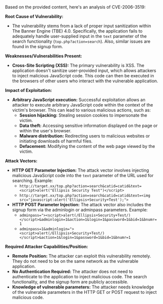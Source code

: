 Based on the provided content, here's an analysis of CVE-2006-3519:

**Root Cause of Vulnerability:**

*   The vulnerability stems from a lack of proper input sanitization within The Banner Engine (TBE) 4.0. Specifically, the application fails to adequately handle user-supplied input in the `text` parameter of the search functionality (`top.php?action=search`). Also, similar issues are found in the signup form.

**Weaknesses/Vulnerabilities Present:**

*   **Cross-Site Scripting (XSS):** The primary vulnerability is XSS. The application doesn't sanitize user-provided input, which allows attackers to inject malicious JavaScript code. This code can then be executed in the browsers of other users who interact with the vulnerable application.

**Impact of Exploitation:**

*   **Arbitrary JavaScript execution:** Successful exploitation allows an attacker to execute arbitrary JavaScript code within the context of the victim's browser. This can lead to various malicious actions, such as:
    *   **Session hijacking:** Stealing session cookies to impersonate the victim.
    *   **Data theft:** Accessing sensitive information displayed on the page or within the user's browser.
    *   **Malware distribution:** Redirecting users to malicious websites or initiating downloads of harmful files.
    *   **Defacement:** Modifying the content of the web page viewed by the victim.

**Attack Vectors:**

*   **HTTP GET Parameter Injection:** The attack vector involves injecting malicious JavaScript code into the `text` parameter of the URL used for searching. Example:
    *   `http://target.xx/top.php?action=search&catid=catid&text=<script>alert("Ellipsis Security Test")</script>`
    *  `http://target.xx/top.php?action=search&catid=catid&text=<img src="javascript:alert('Ellipsis+Security+Test');">`
*   **HTTP POST Parameter Injection:** The attack vector also includes the signup form via the adminlogin or adminpass parameters. Example:
    *  `adminpass="><script>alert(/Ellipsis+Security+Test/)</script>&adminlogin=1&action=1&login=1&password=1&bid=1&bnumr=1`
    *  `adminpass=1&adminlogin="><script>alert(/Ellipsis+Security+Test/)</script>&action=1&login=1&password=1&bid=1&bnumr=1`

**Required Attacker Capabilities/Position:**

*   **Remote Position:** The attacker can exploit this vulnerability remotely. They do not need to be on the same network as the vulnerable application.
*   **No Authentication Required:** The attacker does not need to authenticate to the application to inject malicious code. The search functionality, and the signup form are publicly accessible.
*   **Knowledge of vulnerable parameters:** The attacker needs knowledge of the vulnerable parameters in the HTTP GET or POST request to inject malicious code.